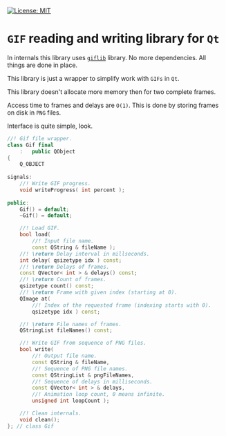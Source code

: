 [![License: MIT](https://img.shields.io/badge/license-MIT-blue.svg)](https://opensource.org/licenses/MIT)

# `GIF` reading and writing library for `Qt`

In internals this library uses [`giflib`](https://giflib.sourceforge.net/) library.
No more dependencies. All things are done in place.

This library is just a wrapper to simplify work with `GIFs` in `Qt`.

This library doesn't allocate more memory then for two complete frames.

Access time to frames and delays are `O(1)`. This is done by storing frames on
disk in `PNG` files.

Interface is quite simple, look.

```cpp
//! Gif file wrapper.
class Gif final
	:	public QObject
{
	Q_OBJECT
	
signals:
	//! Write GIF progress.
	void writeProgress( int percent );
	
public:
	Gif() = default;
	~Gif() = default;

	//! Load GIF.
	bool load(
		//! Input file name.
		const QString & fileName );
	//! \return Delay interval in millseconds.
	int delay( qsizetype idx ) const;
	//! \return Delays of frames.
	const QVector< int > & delays() const;
	//! \return Count of frames.
	qsizetype count() const;
	//! \return Frame with given index (starting at 0).
	QImage at(
		//! Index of the requested frame (indexing starts with 0).
		qsizetype idx ) const;

	//! \return File names of frames.
	QStringList fileNames() const;

	//! Write GIF from sequence of PNG files.
	bool write(
		//! Output file name.
		const QString & fileName,
		//! Sequence of PNG file names.
		const QStringList & pngFileNames,
		//! Sequence of delays in milliseconds.
		const QVector< int > & delays,
		//! Animation loop count, 0 means infinite.
		unsigned int loopCount );

	//! Clean internals.
	void clean();
}; // class Gif
```